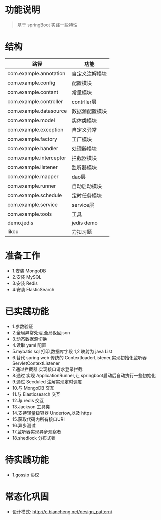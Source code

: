 # 功能说明

> 基于 springBoot 实践一些特性

# 结构

| 路径                      | 功能         |
|-------------------------|------------|
| com.example.annotation  | 自定义注解模块    |
| com.example.config      | 配置模块       |
| com.example.contant     | 常量模块       |
| com.example.controller  | contrller层 |
| com.example.datasource  | 数据源配置模块    |
| com.example.model      | 实体类模块      |
| com.example.exception   | 自定义异常      |
| com.example.factory     | 工厂模块       |
| com.example.handler     | 处理器模块      |
| com.example.interceptor | 拦截器模块      |
| com.example.listener    | 监听器模块      |
| com.example.mapper      | dao层       |
| com.example.runner      | 自动启动模块     |
| com.example.schedule    | 定时任务模块     |
| com.example.service     | service层   |
| com.example.tools       | 工具         |
| demo.jedis              | jedis demo |
| likou                   | 力扣习题       |

# 准备工作
* 1.安装 MongoDB
* 2.安装 MySQL
* 3.安装 Redis
* 4.安装 ElasticSearch

# 已实践功能

* 1.参数验证
* 2.全局异常处理,全局返回json
* 3.动态数据源切换
* 4.读取 yaml 配置
* 5.mybatis sql 打印,数据库字段 1,2 映射为 java List<Integer>
* 6.替代 spring web 传统的 ContextloaderListener,实现初始化监听器 ServletContextListener
* 7.通过拦截器,实现接口请求登录拦截
* 8.通过 实现 ApplicationRunner,让 springboot启动后自动执行一些初始化
* 9.通过 Secduled 注解实现定时调度
* 10.与 MongoDB 交互
* 11.与 Elasticsearch 交互
* 12.与 redis 交互
* 13.Jackson 工具类
* 14.支持轻量级容器 Undertow,以及 https
* 15.获取代码内所有接口URI
* 16.异步测试
* 17.监听器实现异步观察者
* 18.shedlock 分布式锁

# 待实践功能

* 1.gossip 协议

# 常态化巩固

- 设计模式: http://c.biancheng.net/design_pattern/